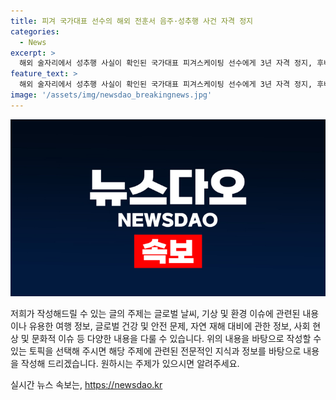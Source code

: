 ```yaml
---
title: 피겨 국가대표 선수의 해외 전훈서 음주·성추행 사건 자격 정지
categories:
  - News
excerpt: >
  해외 술자리에서 성추행 사실이 확인된 국가대표 피겨스케이팅 선수에게 3년 자격 정지, 후배에게 성적 불쾌감을 주는 행동을 한 선수에게 1년 정지 징계. 연맹의 음주 금지 규정을 위반한 것으로 드러난 이들의 행동은 엄격히 책임져야 한다. 해당 기사는 사진과 무관함에 유의.
feature_text: >
  해외 술자리에서 성추행 사실이 확인된 국가대표 피겨스케이팅 선수에게 3년 자격 정지, 후배에게 성적 불쾌감을 주는 행동을 한 선수에게 1년 정지 징계. 연맹의 음주 금지 규정을 위반한 것으로 드러난 이들의 행동은 엄격히 책임져야 한다. 해당 기사는 사진과 무관함에 유의.
image: '/assets/img/newsdao_breakingnews.jpg'
---
```


<p><img src="/assets/img/newsdao_breakingnews.jpg" alt="implanttips 속보" /></p>

<p>저희가 작성해드릴 수 있는 글의 주제는 글로벌 날씨, 기상 및 환경 이슈에 관련된 내용이나 유용한 여행 정보, 글로벌 건강 및 안전 문제, 자연 재해 대비에 관한 정보, 사회 현상 및 문화적 이슈 등 다양한 내용을 다룰 수 있습니다. 위의 내용을 바탕으로 작성할 수 있는 토픽을 선택해 주시면 해당 주제에 관련된 전문적인 지식과 정보를 바탕으로 내용을 작성해 드리겠습니다. 원하시는 주제가 있으시면 알려주세요.</p>
실시간 뉴스 속보는, <a href="https://newsdao.kr" rel="dofollow">https://newsdao.kr</a>


